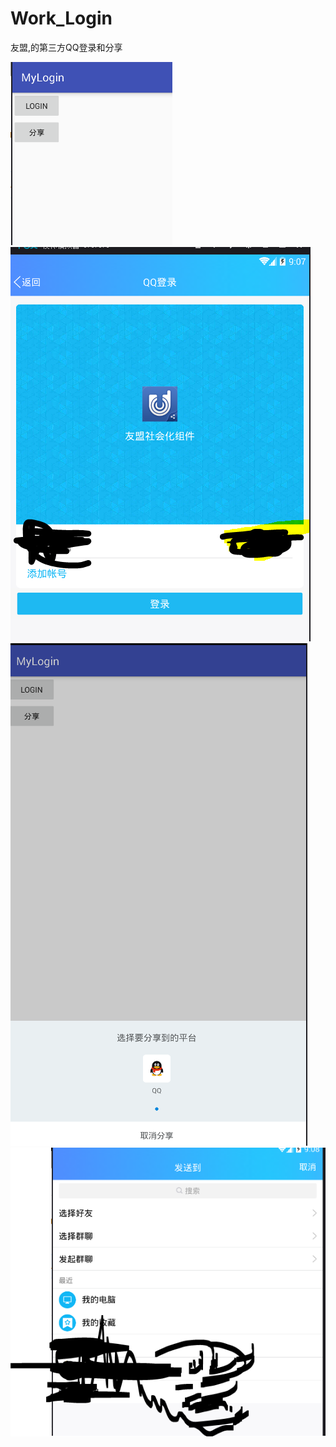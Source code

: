 # Work_Login
友盟,的第三方QQ登录和分享

![Image text](https://raw.githubusercontent.com/houzhengbang-houzhengbang/Work_Login/master/image/c1.PNG)
![Image text](https://raw.githubusercontent.com/houzhengbang-houzhengbang/Work_Login/master/image/c2.PNG)
![Image text](https://raw.githubusercontent.com/houzhengbang-houzhengbang/Work_Login/master/image/c3.PNG)
![Image text](https://raw.githubusercontent.com/houzhengbang-houzhengbang/Work_Login/master/image/c4.PNG)


